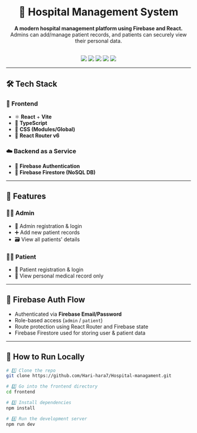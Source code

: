 <div align="center">

# 🏥 Hospital Management System

**A modern hospital management platform using Firebase and React.**  
Admins can add/manage patient records, and patients can securely view their personal data.

<br />

<img src="https://img.shields.io/badge/React-18.x-blue?style=for-the-badge&logo=react" />
<img src="https://img.shields.io/badge/Vite-5.x-purple?style=for-the-badge&logo=vite" />
<img src="https://img.shields.io/badge/TypeScript-Strict-blue?style=for-the-badge&logo=typescript" />
<img src="https://img.shields.io/badge/Firebase-Firestore%20+%20Auth-yellow?style=for-the-badge&logo=firebase" />
<img src="https://img.shields.io/badge/CSS-Responsive-blue?style=for-the-badge&logo=css3" />

</div>

---

## 🛠️ Tech Stack

### 🧠 Frontend
- ⚛️ **React** + **Vite**
- 📘 **TypeScript**
- 🎨 **CSS (Modules/Global)**
- 🔀 **React Router v6**

### ☁️ Backend as a Service
- 🔐 **Firebase Authentication**
- 📂 **Firebase Firestore (NoSQL DB)**

---

## 🚀 Features

### 👩‍⚕️ Admin
- 🔐 Admin registration & login
- ➕ Add new patient records
- 🗃 View all patients' details

### 🧑‍💼 Patient
- 🔐 Patient registration & login
- 👀 View personal medical record only

---

## 🔐 Firebase Auth Flow

- Authenticated via **Firebase Email/Password**
- Role-based access (`admin` / `patient`)
- Route protection using React Router and Firebase state
- Firebase Firestore used for storing user & patient data

---

## 🧪 How to Run Locally

```bash
# 1️⃣ Clone the repo
git clone https://github.com/Hari-hara7/Hospital-managament.git

# 2️⃣ Go into the frontend directory
cd frontend

# 3️⃣ Install dependencies
npm install

# 4️⃣ Run the development server
npm run dev
```
